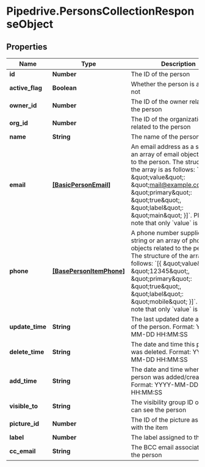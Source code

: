 # Pipedrive.PersonsCollectionResponseObject

## Properties

Name | Type | Description | Notes
------------ | ------------- | ------------- | -------------
**id** | **Number** | The ID of the person | [optional] 
**active_flag** | **Boolean** | Whether the person is active or not | [optional] 
**owner_id** | **Number** | The ID of the owner related to the person | [optional] 
**org_id** | **Number** | The ID of the organization related to the person | [optional] 
**name** | **String** | The name of the person | [optional] 
**email** | [**[BasicPersonEmail]**](BasicPersonEmail.md) | An email address as a string or an array of email objects related to the person. The structure of the array is as follows: &#x60;[{ \&quot;value\&quot;: \&quot;mail@example.com\&quot;, \&quot;primary\&quot;: \&quot;true\&quot;, \&quot;label\&quot;: \&quot;main\&quot; }]&#x60;. Please note that only &#x60;value&#x60; is required. | [optional] 
**phone** | [**[BasePersonItemPhone]**](BasePersonItemPhone.md) | A phone number supplied as a string or an array of phone objects related to the person. The structure of the array is as follows: &#x60;[{ \&quot;value\&quot;: \&quot;12345\&quot;, \&quot;primary\&quot;: \&quot;true\&quot;, \&quot;label\&quot;: \&quot;mobile\&quot; }]&#x60;. Please note that only &#x60;value&#x60; is required. | [optional] 
**update_time** | **String** | The last updated date and time of the person. Format: YYYY-MM-DD HH:MM:SS | [optional] 
**delete_time** | **String** | The date and time this person was deleted. Format: YYYY-MM-DD HH:MM:SS | [optional] 
**add_time** | **String** | The date and time when the person was added/created. Format: YYYY-MM-DD HH:MM:SS | [optional] 
**visible_to** | **String** | The visibility group ID of who can see the person | [optional] 
**picture_id** | **Number** | The ID of the picture associated with the item | [optional] 
**label** | **Number** | The label assigned to the person | [optional] 
**cc_email** | **String** | The BCC email associated with the person | [optional] 


